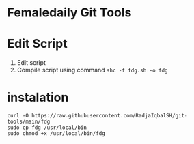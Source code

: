 # Femaledaily Git Tools

# Edit Script
1. Edit script
2. Compile script using command ```shc -f fdg.sh -o fdg```

# instalation
```
curl -O https://raw.githubusercontent.com/RadjaIqbalSH/git-tools/main/fdg
sudo cp fdg /usr/local/bin
sudo chmod +x /usr/local/bin/fdg
```